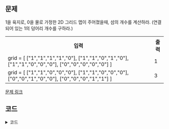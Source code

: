 ## 문제

1을 육지로, 0을 물로 가정한 2D 그리드 맵이 주어졌을때, 섬의 개수를 계산하라. (연결되어 있는 1의 덩어리 개수를 구하라.)

 <table>
	<th>입력</th>
	<th>출력</th>
	<tr><!-- 첫번째 줄 시작 -->
	    <td>grid = [
  ["1","1","1","1","0"],
  ["1","1","0","1","0"],
  ["1","1","0","0","0"],
  ["0","0","0","0","0"]
]</td>
	    <td>1</td>
	</tr><!-- 첫번째 줄 끝 -->
	<tr><!-- 두번째 줄 시작 -->
	    <td>grid = [
  ["1","1","0","0","0"],
  ["1","1","0","0","0"],
  ["0","0","1","0","0"],
  ["0","0","0","1","1"]
]</td>
	    <td>3</td>
	</tr><!-- 두번째 줄 끝 -->
    </table>

<a href="https://leetcode.com/problems/number-of-islands/" target="_blank">문제 링크</a>

## 코드

<details>
<summary>코드</summary>
<div markdown="1">

```python
class Solution:
    def numIslands(self, grid: List[List[str]]) -> int:
        def dfs(i, j):
            if i < 0 or i >= len(grid) or j < 0 or j >= len(grid[0]) or grid[i][j] != '1':
                return

            grid[i][j] = 0

            dfs(i + 1, j)
            dfs(i - 1, j)
            dfs(i, j + 1)
            dfs(i, j - 1)

        count = 0
        for i in range(len(grid)):
            for j in range(len(grid[0])):
                if grid[i][j] == '1':
                    dfs(i, j)
                    count += 1
        return count
```

</div>
</details>